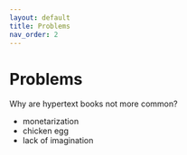 ```yaml
---
layout: default
title: Problems
nav_order: 2
---
```


#  Problems 

Why are hypertext books not more common?


- monetarization
- chicken egg
- lack of imagination


